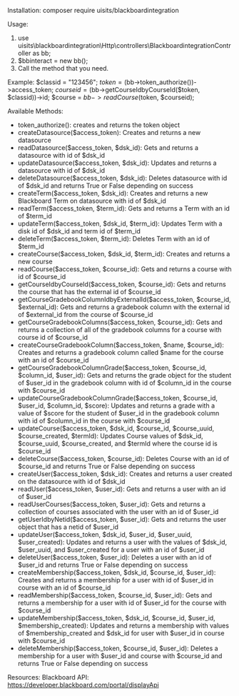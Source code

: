 Installation:
composer require uisits/blackboardintegration

Usage:
1. use uisits\blackboardintegration\Http\controllers\BlackboardintegrationController as bb;
2. $bbinteract = new bb();
3. Call the method that you need. 

Example: 
$classid = "123456"; 
$token = ($bb->token_authorize())->access_token;
$courseid = ($bb->getCourseIdbyCourseId($token, $classid))->id;
$course = $bb->readCourse($token, $courseid);

Available Methods:
- token_authorize(): creates and returns the token object
- createDatasource($access_token): Creates and returns a new datasource 
- readDatasource($access_token, $dsk_id): Gets and returns a datasource with id of $dsk_id
- updateDatasource($access_token, $dsk_id): Updates and returns a datasource with id of $dsk_id
- deleteDatasource($access_token, $dsk_id): Deletes datasource with id of $dsk_id and returns True or False depending on success
- createTerm($access_token, $dsk_id): Creates and returns a new Blackboard Term on datasource with id of $dsk_id
- readTerm($access_token, $term_id): Gets and returns a Term with an id of $term_id
- updateTerm($access_token, $dsk_id, $term_id): Updates Term with a disk id of $dsk_id and term id of $term_id
- deleteTerm($access_token, $term_id): Deletes Term with an id of $term_id
- createCourse($access_token, $dsk_id, $term_id): Creates and returns a new course 
- readCourse($access_token, $course_id): Gets and returns a course with id of $course_id
- getCourseIdbyCourseId($access_token, $course_id): Gets and returns the course that has the external id of $course_id
- getCourseGradebookColumnIdbyExternalId($access_token, $course_id, $external_id): Gets and returns a gradebook column with the external id of $external_id from the course of $course_id
- getCourseGradebookColumns($access_token, $course_id): Gets and returns a collection of all of the gradebook columns for a course with course id of $course_id
- createCourseGradebookColumn($access_token, $name, $course_id): Creates and returns a gradebook column called $name for the course with an id of $course_id
- getCourseGradebookColumnGrade($access_token, $course_id, $column_id, $user_id): Gets and returns the grade object for the student of $user_id in the gradebook column with id of $column_id in the course with $course_id
- updateCourseGradebookColumnGrade($access_token, $course_id, $user_id, $column_id, $score): Updates and returns a grade with a value of $score for the student of $user_id in the gradebook column with id of $column_id in the course with $course_id
- updateCourse($access_token, $dsk_id, $course_id, $course_uuid, $course_created, $termId): Updates Course values of $dsk_id, $course_uuid, $course_created, and $termId where the course id is $course_id
- deleteCourse($access_token, $course_id): Deletes Course with an id of $course_id and returns True or False depending on success
- createUser($access_token, $dsk_id): Creates and returns a user created on the datasource with id of $dsk_id
- readUser($access_token, $user_id): Gets and returns a user with an id of $user_id
- readUserCourses($access_token, $user_id): Gets and returns a collection of courses associated with the user with an id of $user_id
- getUserIdbyNetid($access_token, $user_id): Gets and returns the user object that has a netid of $user_id
- updateUser($access_token, $dsk_id, $user_id, $user_uuid, $user_created): Updates and returns a user with the values of $dsk_id, $user_uuid, and $user_created for a user with an id of $user_id
- deleteUser($access_token, $user_id): Deletes a user with an id of $user_id and returns True or False depending on success
- createMembership($access_token, $dsk_id, $course_id, $user_id): Creates and returns a membership for a user with id of $user_id in course with an id of $course_id
- readMembership($access_token, $course_id, $user_id): Gets and returns a membership for a user with id of $user_id for the course with $course_id
- updateMembership($access_token, $dsk_id, $course_id, $user_id, $membership_created): Updates and returns a membership with values of $membership_created and $dsk_id for user with $user_id in course with $course_id
- deleteMembership($access_token, $course_id, $user_id): Deletes a membership for a user with $user_id and course with $course_id and returns True or False depending on success

Resources:
Blackboard API: https://developer.blackboard.com/portal/displayApi